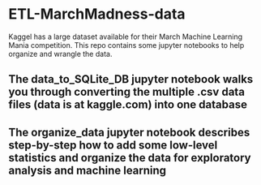 # ETL-MarchMadness-data
Kaggel has a large dataset available for their March Machine Learning Mania competition.  This repo contains some jupyter notebooks to help organize and wrangle the data.

## The data_to_SQLite_DB jupyter notebook walks you through converting the multiple .csv data files (data is at kaggle.com) into one database

## The organize_data jupyter notebook describes step-by-step how to add some low-level statistics and organize the data for exploratory analysis and machine learning



